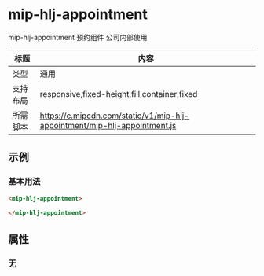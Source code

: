 # mip-hlj-appointment

mip-hlj-appointment 预约组件 公司内部使用

标题|内容
----|----
类型|通用
支持布局|responsive,fixed-height,fill,container,fixed
所需脚本|https://c.mipcdn.com/static/v1/mip-hlj-appointment/mip-hlj-appointment.js

## 示例

### 基本用法
```html
<mip-hlj-appointment>

</mip-hlj-appointment>
```

## 属性

### 无
